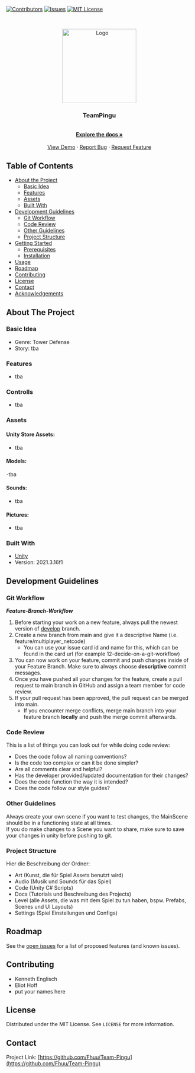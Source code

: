 <!-- PROJECT SHIELDS -->
<!--
*** I'm using markdown "reference style" links for readability.
*** Reference links are enclosed in brackets [ ] instead of parentheses ( ).
*** See the bottom of this document for the declaration of the reference variables
*** for contributors-url, forks-url, etc. This is an optional, concise syntax you may use.
*** https://www.markdownguide.org/basic-syntax/#reference-style-links
-->
[![Contributors][contributors-shield]][contributors-url]
[![Issues][issues-shield]][issues-url]
[![MIT License][license-shield]][license-url]



<br />
<p align="center">
  <a href="https://github.com/Fhuu/Team-Pingu">
    <img src="images/logo.jpg" alt="Logo" width="200" height="200">
  </a>

  <h3 align="center">TeamPingu</h3>

  <p align="center">
    <br />
    <a href="https://github.com/Fhuu/Team-Pingu"><strong>Explore the docs »</strong></a>
    <br />
    <br />
    <a href="https://github.com/Fhuu/Team-Pingu">View Demo</a>
    ·
    <a href="https://github.com/Fhuu/Team-Pingu/issues">Report Bug</a>
    ·
    <a href="https://github.com/Fhuu/Team-Pingu/issues">Request Feature</a>
  </p>
</p>



<!-- TABLE OF CONTENTS -->
## Table of Contents

* [About the Project](#about-the-project)
  * [Basic Idea](#basic-idea)
  * [Features](#features)
  * [Assets](#assets)
  * [Built With](#built-with)
* [Development Guidelines](#development-guidelines)
  * [Git Workflow](#git-workflow)
  * [Code Review](#code-review)
  * [Other Guidelines](#other-guidelines)
  * [Project Structure](#project-structure)
* [Getting Started](#getting-started)
  * [Prerequisites](#prerequisites)
  * [Installation](#installation)
* [Usage](#usage)
* [Roadmap](#roadmap)
* [Contributing](#contributing)
* [License](#license)
* [Contact](#contact)
* [Acknowledgements](#acknowledgements)



<!-- ABOUT THE PROJECT -->
## About The Project
### Basic Idea
* Genre: Tower Defense
* Story: tba

### Features
* tba

### Controlls
* tba

### Assets
#### Unity Store Assets: 
* tba

#### Models:
-tba

#### Sounds:
- tba

#### Pictures:
- tba

### Built With

* [Unity](https://unity.com/de)
* Version: 2021.3.16f1

<!-- DEV GUIDELINES -->
## Development Guidelines

### Git Workflow

***Feature-Branch-Workflow***  
1. Before starting your work on a new feature, always pull the newest version of [develop](https://github.com/Fhuu/Team-Pingu/tree/develop) branch.  
2. Create a new branch from main and give it a descriptive Name (i.e. feature/multiplayer_netcode)
    * You can use your issue card id and name for this, which can be found in the card url (for example 12-decide-on-a-git-workflow)
3. You can now work on your feature, commit and push changes inside of your Feature Branch. Make sure to always choose **descriptive** commit messages.
4. Once you have pushed all your changes for the feature, create a pull request to main branch in GitHub and assign a team member for code review.
5. If your pull request has been approved, the pull request can be merged into main.
    * If you encounter merge conflicts, merge main branch into your feature branch **locally** and push the merge commit afterwards.

### Code Review 

This is a list of things you can look out for while doing code review:
* Does the code follow all naming conventions?
* Is the code too complex or can it be done simpler?
* Are all comments clear and helpful?
* Has the developer provided/updated documentation for their changes?
* Does the code function the way it is intended?
* Does the code follow our style guides?

### Other Guidelines

Always create your own scene if you want to test changes, the MainScene should be in a functioning state at all times.  
If you do make changes to a Scene you want to share, make sure to save your changes in unity before pushing to git. 

### Project Structure

Hier die Beschreibung der Ordner:
* Art (Kunst, die für Spiel Assets benutzt wird)
* Audio (Musik und Sounds für das Spiel)
* Code (Unity C# Scripts)
* Docs (Tutorials und Beschreibung des Projects)
* Level (alle Assets, die was mit dem Spiel zu tun haben, bspw. Prefabs, Scenes und UI Layouts)
* Settings (Spiel Einstellungen und Configs) 

<!-- ROADMAP -->
## Roadmap

See the [open issues](https://github.com/Fhuu/Team-Pingu/issues) for a list of proposed features (and known issues).

<!-- CONTRIBUTING -->
## Contributing
* Kenneth Englisch
* Eliot Hoff
* put your names here
<!-- LICENSE -->
## License

Distributed under the MIT License. See `LICENSE` for more information.


<!-- CONTACT -->
## Contact

Project Link: [https://github.com/Fhuu/Team-Pingu](https://github.com/Fhuu/Team-Pingu)

<!-- MARKDOWN LINKS & IMAGES -->
<!-- https://www.markdownguide.org/basic-syntax/#reference-style-links -->
[contributors-shield]: https://img.shields.io/github/contributors/Fhuu/Team-Pingu?style=flat-square
[contributors-url]: https://github.com/Fhuu/Team-Pingu/graphs/contributors
[issues-shield]: https://img.shields.io/github/issues/Fhuu/Team-Pingu?style=flat-square
[issues-url]: https://github.com/Fhuu/Team-Pingu/issues
[license-shield]: https://img.shields.io/github/license/Fhuu/Team-Pingu?style=flat-square
[license-url]: https://github.com/Fhuu/Team-Pingu/blob/master/LICENSE
